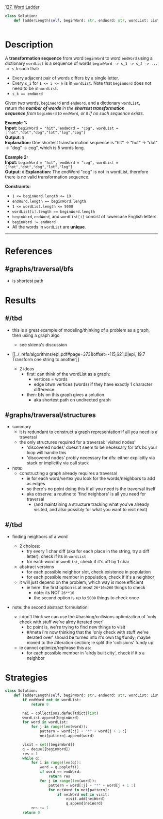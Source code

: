 [127. Word Ladder](https://leetcode.com/problems/word-ladder/)

```python
class Solution:
    def ladderLength(self, beginWord: str, endWord: str, wordList: List[str]) -> int:
        
```

# Description

A **transformation sequence** from word `beginWord` to word `endWord` using a dictionary `wordList` is a sequence of words `beginWord -> s_1 -> s_2 -> ... -> s_k` such that:

- Every adjacent pair of words differs by a single letter.
- Every `s_i` for `1 <= i <= k` is in `wordList`. Note that `beginWord` does not need to be in `wordList`.
- `s_k == endWord`

Given two words, `beginWord` and `endWord`, and a dictionary `wordList`, return _the **number of words** in the **shortest transformation sequence** from_ `beginWord` _to_ `endWord`_, or_ `0` _if no such sequence exists._

**Example 1:**  
**Input:** `beginWord = "hit", endWord = "cog", wordList = ["hot","dot","dog","lot","log","cog"]`  
**Output:** `5`  
**Explanation:** One shortest transformation sequence is "hit" -> "hot" -> "dot" -> "dog" -> cog", which is 5 words long.

**Example 2:**  
**Input:** `beginWord = "hit", endWord = "cog", wordList = ["hot","dot","dog","lot","log"]`  
**Output:** `0`
**Explanation:** The endWord "cog" is not in wordList, therefore there is no valid transformation sequence.

**Constraints:**
- `1 <= beginWord.length <= 10`
- `endWord.length == beginWord.length`
- `1 <= wordList.length <= 5000`
- `wordList[i].length == beginWord.length`
- `beginWord`, `endWord`, and `wordList[i]` consist of lowercase English letters.
- `beginWord != endWord`
- All the words in `wordList` are **unique**.

---


# References

## #graphs/traversal/bfs  
- is shortest path



# Results

## #/tbd 

- this is a great example of modeling/thinking of a problem as a graph, then using a graph algo
	- see skiena's discussion

- [[../_refs/algorithms/epi.pdf#page=373&offset=-115,621,0|epi, 19.7 Transform one string to another]]
	- 2 ideas
		- first: can think of the wordList as a graph:
			- vertices = words
			- edge btwn vertices (words) if they have exactly 1 character difference
		- then: bfs on this graph gives a solution
			- aka shortest path on undirected graph


## #graphs/traversal/structures  
- summary
	- it is redundant to construct a graph representation if all you need is a traversal
	- the only structures required for a traversal: 'visited nodes'
		- 'discovered nodes' doesn't seem to be necessary for bfs bc your loop will handle this
		- 'discovered nodes' probly necessary for dfs: either explicitly via stack or implicitly via call stack
- note:
	- constructing a graph already requires a traversal
		- ie for each word/vertex you look for the words/neighbors to add as edges
		- so there's no point doing this if all you need is the traversal itself
		- aka observe: a routine to 'find neighbors' is all you need for traversal
			- (and maintaining a structure tracking what you've already visited, and also possibly for what you want to visit next)

## #/tbd 
- finding neighbors of a word
	- 2 choices:
		- try every 1 char diff (aka for each place in the string, try a diff letter), check if its in `wordList`
		- for each word in `wordList`, check if it's off by 1 char
	- abstract versions
		- for each possible neighbor slot, check existence in population
		- for each possible member in population, check if it's a neighbor
	- it will just depend on the problem, which way is more efficient
		- ie here: the first option is at most `26*10=260` things to check
			- note: its NOT `26**10`
			- the second option is up to `5000` things to check once 

- note: the second abstract formulation:
	- i don't think we can use the #hashing/collisions optimization of 'only check with stuff we've alrdy iterated over'
		- bc point is, we're trying to find new things to visit
		- #/meta i'm now thinking that the 'only check with stuff we've iterated over' should be turned into it's own tag/fundy; maybe moved to the #iteration section; ie split the 'collisions' fundy up
	- ie cannot optimize/rephrase this as: 
		- for each possible member in 'alrdy built city', check if it's a neighbor





# Strategies

```python
class Solution:
    def ladderLength(self, beginWord: str, endWord: str, wordList: List[str]) -> int:
        if endWord not in wordList:
            return 0

        nei = collections.defaultdict(list)
        wordList.append(beginWord)
        for word in wordList:
            for j in range(len(word)):
                pattern = word[:j] + "*" + word[j + 1 :]
                nei[pattern].append(word)

        visit = set([beginWord])
        q = deque([beginWord])
        res = 1
        while q:
            for i in range(len(q)):
                word = q.popleft()
                if word == endWord:
                    return res
                for j in range(len(word)):
                    pattern = word[:j] + "*" + word[j + 1 :]
                    for neiWord in nei[pattern]:
                        if neiWord not in visit:
                            visit.add(neiWord)
                            q.append(neiWord)
            res += 1
        return 0

```